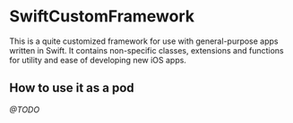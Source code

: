 
# SwiftCustomFramework

This is a quite customized framework for use with general-purpose apps written in Swift. It contains non-specific classes, extensions and functions for utility and ease of developing new iOS apps.


## How to use it as a pod

_@TODO_
